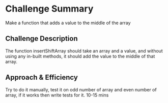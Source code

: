 # Challenge Summary
Make a function that adds a value to the middle of the array
## Challenge Description
The function insertShiftArray should take an array and a value, and without using any in-built methods, it should
add the value to the middle of that array.
## Approach & Efficiency
Try to do it manually, test it on odd number of array and even number of array, if it works then write tests for it.
10-15 mins